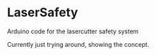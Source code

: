 # LaserSafety
Arduino code for the lasercutter safety system

Currently just trying around, showing the concept.
